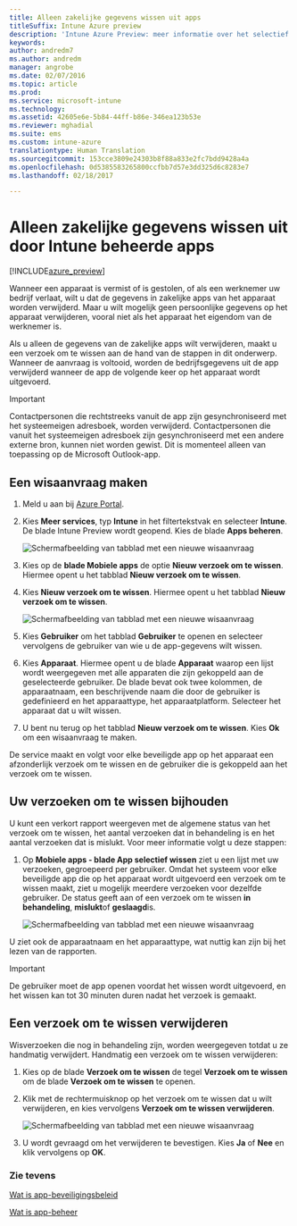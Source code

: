 ```yaml
---
title: Alleen zakelijke gegevens wissen uit apps
titleSuffix: Intune Azure preview
description: 'Intune Azure Preview: meer informatie over het selectief wissen van apps met Microsoft Intune.'
keywords: 
author: andredm7
ms.author: andredm
manager: angrobe
ms.date: 02/07/2016
ms.topic: article
ms.prod: 
ms.service: microsoft-intune
ms.technology: 
ms.assetid: 42605e6e-5b84-44ff-b86e-346ea123b53e
ms.reviewer: mghadial
ms.suite: ems
ms.custom: intune-azure
translationtype: Human Translation
ms.sourcegitcommit: 153cce3809e24303b8f88a833e2fc7bdd9428a4a
ms.openlocfilehash: 0d5385583265800ccfbb7d57e3dd325d6c8283e7
ms.lasthandoff: 02/18/2017

---
```


# <a name="how-to-wipe-only-corporate-data-from-intune-managed-apps"></a>Alleen zakelijke gegevens wissen uit door Intune beheerde apps

[!INCLUDE[azure_preview](../includes/azure_preview.md)]

Wanneer een apparaat is vermist of is gestolen, of als een werknemer uw bedrijf verlaat, wilt u dat de gegevens in zakelijke apps van het apparaat worden verwijderd. Maar u wilt mogelijk geen persoonlijke gegevens op het apparaat verwijderen, vooral niet als het apparaat het eigendom van de werknemer is.

Als u alleen de gegevens van de zakelijke apps wilt verwijderen, maakt u een verzoek om te wissen aan de hand van de stappen in dit onderwerp. Wanneer de aanvraag is voltooid, worden de bedrijfsgegevens uit de app verwijderd wanneer de app de volgende keer op het apparaat wordt uitgevoerd.

>[!IMPORTANT]
> Contactpersonen die rechtstreeks vanuit de app zijn gesynchroniseerd met het systeemeigen adresboek, worden verwijderd. Contactpersonen die vanuit het systeemeigen adresboek zijn gesynchroniseerd met een andere externe bron, kunnen niet worden gewist. Dit is momenteel alleen van toepassing op de Microsoft Outlook-app.

## <a name="create-a-wipe-request"></a>Een wisaanvraag maken

1.  Meld u aan bij [Azure Portal](https://portal.azure.com).

2.  Kies **Meer services**, typ **Intune** in het filtertekstvak en selecteer **Intune**. De blade Intune Preview wordt geopend. Kies de blade **Apps beheren**.

    ![Schermafbeelding van tabblad met een nieuwe wisaanvraag](../media/intune-azure-preview-blade.png)

3.  Kies op de **blade Mobiele apps** de optie **Nieuw verzoek om te wissen**. Hiermee opent u het tabblad **Nieuw verzoek om te wissen**.

4.  Kies **Nieuw verzoek om te wissen**. Hiermee opent u het tabblad **Nieuw verzoek om te wissen**.

    ![Schermafbeelding van tabblad met een nieuwe wisaanvraag](../media/AzurePortal_MAM_NewWipeRequest.png)

5.  Kies **Gebruiker** om het tabblad **Gebruiker** te openen en selecteer vervolgens de gebruiker van wie u de app-gegevens wilt wissen.

6.  Kies **Apparaat**. Hiermee opent u de blade **Apparaat** waarop een lijst wordt weergegeven met alle apparaten die zijn gekoppeld aan de geselecteerde gebruiker. De blade bevat ook twee kolommen, de apparaatnaam, een beschrijvende naam die door de gebruiker is gedefinieerd en het apparaattype, het apparaatplatform. Selecteer het apparaat dat u wilt wissen.

7.  U bent nu terug op het tabblad **Nieuw verzoek om te wissen**. Kies **Ok** om een wisaanvraag te maken. 

De service maakt en volgt voor elke beveiligde app op het apparaat een afzonderlijk verzoek om te wissen en de gebruiker die is gekoppeld aan het verzoek om te wissen.

## <a name="monitor-your-wipe-requests"></a>Uw verzoeken om te wissen bijhouden

U kunt een verkort rapport weergeven met de algemene status van het verzoek om te wissen, het aantal verzoeken dat in behandeling is en het aantal verzoeken dat is mislukt. Voor meer informatie volgt u deze stappen:

1.  Op **Mobiele apps - blade App selectief wissen** ziet u een lijst met uw verzoeken, gegroepeerd per gebruiker. Omdat het systeem voor elke beveiligde app die op het apparaat wordt uitgevoerd een verzoek om te wissen maakt, ziet u mogelijk meerdere verzoeken voor dezelfde gebruiker. De status geeft aan of een verzoek om te wissen **in behandeling**, **mislukt**of **geslaagd**is.

    ![Schermafbeelding van tabblad met een nieuwe wisaanvraag](../media/wipe-request-status-1.png)

U ziet ook de apparaatnaam en het apparaattype, wat nuttig kan zijn bij het lezen van de rapporten.

>[!IMPORTANT]
> De gebruiker moet de app openen voordat het wissen wordt uitgevoerd, en het wissen kan tot 30 minuten duren nadat het verzoek is gemaakt.

## <a name="delete-a-wipe-request"></a>Een verzoek om te wissen verwijderen

Wisverzoeken die nog in behandeling zijn, worden weergegeven totdat u ze handmatig verwijdert.  Handmatig een verzoek om te wissen verwijderen:

1.  Kies op de blade **Verzoek om te wissen** de tegel **Verzoek om te wissen** om de blade **Verzoek om te wissen** te openen.

2.  Klik met de rechtermuisknop op het verzoek om te wissen dat u wilt verwijderen, en kies vervolgens **Verzoek om te wissen verwijderen**.

    ![Schermafbeelding van tabblad met een nieuwe wisaanvraag](../media/delete-wipe-request.png)

3.  U wordt gevraagd om het verwijderen te bevestigen. Kies **Ja** of **Nee** en klik vervolgens op **OK**.

### <a name="see-also"></a>Zie tevens
[Wat is app-beveiligingsbeleid](what-is-app-protection-policy.md)

[Wat is app-beheer](what-is-app-management.md)
